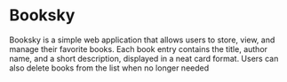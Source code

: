 # Booksky
Booksky is a simple web application that allows users to store, view, and manage their favorite books. Each book entry contains the title, author name, and a short description, displayed in a neat card format. Users can also delete books from the list when no longer needed
